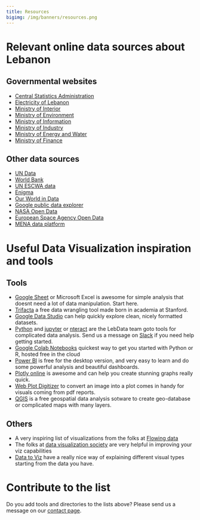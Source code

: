 ```yaml
---
title: Resources
bigimg: /img/banners/resources.png
---
```


# Relevant online data sources about Lebanon

## Governmental websites
- [Central Statistics Administration](cas.gov.lb/index.php)
- [Electricity of Lebanon](http://www.edl.gov.lb/index.php)
- [Ministry of Interior](http://www.interior.gov.lb/)
- [Ministry of Environment](http://www.moe.gov.lb/%d8%a7%d9%84%d8%aa%d9%88%d8%ac%d9%8a%d9%87-%d8%a7%d9%84%d8%a8%d9%8a%d9%8a%d9%8a/Statistics-and-Indicators/%d8%a7%d8%ad%d8%b5%d8%a7%d8%a1%d8%a7%d8%aa.aspx)
- [Ministry of Information](https://www.ministryinfo.gov.lb/)
- [Ministry of Industry](http://www.industry.gov.lb/)
- [Ministry of Energy and Water](http://www.energyandwater.gov.lb/)
- [Ministry of Finance](http://www.finance.gov.lb/en-US/finance/Pages/default.aspx)

## Other data sources
- [UN Data](http://data.un.org/Default.aspx)
- [World Bank](https://data.worldbank.org/)
- [UN ESCWA data](https://data.unescwa.org/)
- [Enigma](https://public.enigma.com/)
- [Our World in Data](https://ourworldindata.org/)
- [Google public data explorer](https://www.google.com/publicdata/directory#!)
- [NASA Open Data](https://data.nasa.gov/)
- [European Space Agency Open Data](http://open.esa.int/)
- [MENA data platform](http://menadata.net/public/)

# Useful Data Visualization inspiration and tools

## Tools
- [Google Sheet](https://www.google.com/sheets/about/) or Microsoft Excel is awesome for simple analysis that doesnt need a lot of data manipulation. Start here.
- [Trifacta](https://www.trifacta.com/) a free data wrangling tool made born in academia at Stanford.
- [Google Data Studio](https://datastudio.google.com/u/0/) can help quickly explore clean, nicely formatted datasets.
- [Python](https://www.python.org/) and [jupyter](https://jupyter.org/) or [nteract](https://nteract.io/) are the LebData team goto tools for complicated data analysis. Send us a message on [Slack](https://lebdata.slack.com) if you need help getting started.
- [Google Colab Notebooks](https://colab.research.google.com/) quickest way to get you started with Python or R, hosted free in the cloud
- [Power BI](https://powerbi.microsoft.com/en-us/) is free for the desktop version, and very easy to learn and do some powerful analysis and beautiful dashboards.
- [Plotly online](https://chart-studio.plot.ly/create/) is awesome and can help you create stunning graphs really quick.
- [Web Plot Digitizer](https://apps.automeris.io/wpd/) to convert an image into a plot comes in handy for visuals coming from pdf reports.
- [QGIS](https://www.qgis.org/en/site/) is a free geospatial data analysis sotware to create geo-database or complicated maps with many layers.


## Others
- A very inspiring list of visualizations from the folks at [Flowing data](https://flowingdata.com)
- The folks at [data visualization society](https://www.datavisualizationsociety.com/) are very helpful in improving your viz capabilities
- [Data to Viz](https://data-to-viz.com) have a really nice way of explaining different visual types starting from the data you have.

# Contribute to the list

Do you add tools and directories to the lists above?  Please send us a message on our [contact page](../contact).
